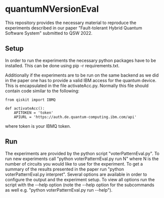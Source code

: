 # quantumNVersionEval
This repository provides the necessary material to reproduce the experiments described in our paper "Fault-tolerant Hybrid Quantum Software System" submitted to QSW 2022. 

## Setup
In order to run the experiments the necessary python packages have to be installed. This can be done using pip -r requirements.txt. 

Additionally if the experiments are to be run on the same backend as we did in the paper one has to provide a valid IBM access for the quantum device. This is encapsulated in the file activateAcc.py. Normally this file should contain code similar to the following: 
```
from qiskit import IBMQ

def activateAcc():
    APITOKEN = 'token'
    APIURL = 'https://auth.de.quantum-computing.ibm.com/api'
```

where token is your IBMQ token. 

## Run
The experiments are provided by the python script "voterPatternEval.py". To run new experiments call "python voterPatternEval.py run N" where N is the number of circuits you would like to use for the experiment. To get a summary of the results presented in the paper run "python voterPatternEval.py interpret". Several options are available in order to configure the output and the experiment setup. To view all options run the script with the --help option (note the --help option for the subcommands as well e.g. "python voterPatternEval.py run --help").

